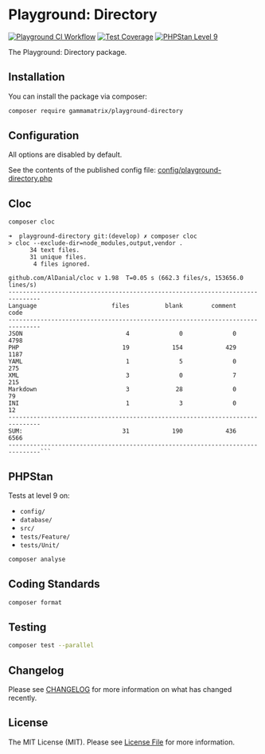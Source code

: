 # Playground: Directory

[![Playground CI Workflow](https://github.com/gammamatrix/playground-directory/actions/workflows/ci.yml/badge.svg?branch=develop)](https://raw.githubusercontent.com/gammamatrix/playground-directory/testing/develop/testdox.txt)
[![Test Coverage](https://raw.githubusercontent.com/gammamatrix/playground-directory/testing/develop/coverage.svg)](tests)
[![PHPStan Level 9](https://img.shields.io/badge/PHPStan-level%209-brightgreen)](.github/workflows/ci.yml#L120)

The Playground: Directory package.

## Installation

You can install the package via composer:

```bash
composer require gammamatrix/playground-directory
```

## Configuration

All options are disabled by default.

See the contents of the published config file: [config/playground-directory.php](config/playground-directory.php)

## Cloc

```sh
composer cloc
```

```
➜  playground-directory git:(develop) ✗ composer cloc
> cloc --exclude-dir=node_modules,output,vendor .
      34 text files.
      31 unique files.
       4 files ignored.

github.com/AlDanial/cloc v 1.98  T=0.05 s (662.3 files/s, 153656.0 lines/s)
-------------------------------------------------------------------------------
Language                     files          blank        comment           code
-------------------------------------------------------------------------------
JSON                             4              0              0           4798
PHP                             19            154            429           1187
YAML                             1              5              0            275
XML                              3              0              7            215
Markdown                         3             28              0             79
INI                              1              3              0             12
-------------------------------------------------------------------------------
SUM:                            31            190            436           6566
-------------------------------------------------------------------------------```
```

## PHPStan

Tests at level 9 on:
- `config/`
- `database/`
- `src/`
- `tests/Feature/`
- `tests/Unit/`

```sh
composer analyse
```

## Coding Standards

```sh
composer format
```

## Testing

```sh
composer test --parallel
```

## Changelog

Please see [CHANGELOG](CHANGELOG.md) for more information on what has changed recently.


## License

The MIT License (MIT). Please see [License File](LICENSE.md) for more information.
